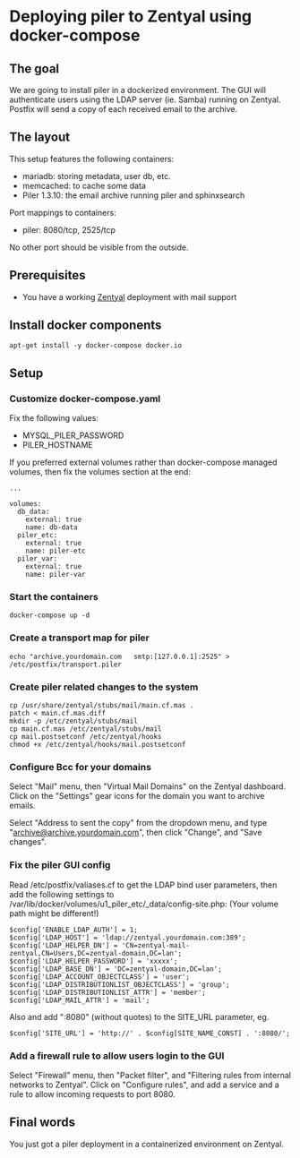 # Deploying piler to Zentyal using docker-compose

## The goal

We are going to install piler in a dockerized environment.
The GUI will authenticate users using the LDAP server (ie.
Samba) running on Zentyal. Postfix will send a copy of each
received email to the archive.

## The layout

This setup features the following containers:

* mariadb: storing metadata, user db, etc.
* memcached: to cache some data
* Piler 1.3.10: the email archive running piler and sphinxsearch

Port mappings to containers:

- piler: 8080/tcp, 2525/tcp

No other port should be visible from the outside.

## Prerequisites

* You have a working [Zentyal](https://zentyal.com/) deployment with mail support

## Install docker components

```
apt-get install -y docker-compose docker.io
```

## Setup

### Customize docker-compose.yaml

Fix the following values:

* MYSQL_PILER_PASSWORD
* PILER_HOSTNAME


If you preferred external volumes rather than docker-compose managed volumes,
then fix the volumes section at the end:

```
...

volumes:
  db_data:
    external: true
    name: db-data
  piler_etc:
    external: true
    name: piler-etc
  piler_var:
    external: true
    name: piler-var
```


### Start the containers

```
docker-compose up -d
```


### Create a transport map for piler

```
echo "archive.yourdomain.com   smtp:[127.0.0.1]:2525" > /etc/postfix/transport.piler
```

### Create piler related changes to the system

```
cp /usr/share/zentyal/stubs/mail/main.cf.mas .
patch < main.cf.mas.diff
mkdir -p /etc/zentyal/stubs/mail
cp main.cf.mas /etc/zentyal/stubs/mail
cp mail.postsetconf /etc/zentyal/hooks
chmod +x /etc/zentyal/hooks/mail.postsetconf
```

### Configure Bcc for your domains

Select "Mail" menu, then "Virtual Mail Domains" on the Zentyal dashboard.
Click on the "Settings" gear icons for the domain you want to archive emails.

Select "Address to sent the copy" from the dropdown menu, and type
"archive@archive.yourdomain.com", then click "Change", and "Save changes".

### Fix the piler GUI config

Read /etc/postfix/valiases.cf to get the LDAP bind user parameters, then
add the following settings to /var/lib/docker/volumes/u1_piler_etc/_data/config-site.php:
(Your volume path might be different!)

```
$config['ENABLE_LDAP_AUTH'] = 1;
$config['LDAP_HOST'] = 'ldap://zentyal.yourdomain.com:389';
$config['LDAP_HELPER_DN'] = 'CN=zentyal-mail-zentyal,CN=Users,DC=zentyal-domain,DC=lan';
$config['LDAP_HELPER_PASSWORD'] = 'xxxxx';
$config['LDAP_BASE_DN'] = 'DC=zentyal-domain,DC=lan';
$config['LDAP_ACCOUNT_OBJECTCLASS'] = 'user';
$config['LDAP_DISTRIBUTIONLIST_OBJECTCLASS'] = 'group';
$config['LDAP_DISTRIBUTIONLIST_ATTR'] = 'member';
$config['LDAP_MAIL_ATTR'] = 'mail';
```

Also and add ":8080" (without quotes) to the SITE_URL parameter, eg.

```
$config['SITE_URL'] = 'http://' . $config[SITE_NAME_CONST] . ':8080/';
```


### Add a firewall rule to allow users login to the GUI

Select "Firewall" menu, then "Packet filter", and "Filtering rules from internal networks to Zentyal".
Click on "Configure rules", and add a service and a rule to allow incoming requests to port 8080.

## Final words

You just got a piler deployment in a containerized environment on Zentyal.
